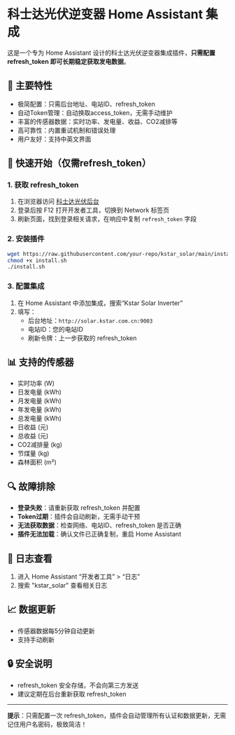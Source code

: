 # 科士达光伏逆变器 Home Assistant 集成

这是一个专为 Home Assistant 设计的科士达光伏逆变器集成插件，**只需配置 refresh_token 即可长期稳定获取发电数据**。

## 🌟 主要特性
- 极简配置：只需后台地址、电站ID、refresh_token
- 自动Token管理：自动换取access_token，无需手动维护
- 丰富的传感器数据：实时功率、发电量、收益、CO2减排等
- 高可靠性：内置重试机制和错误处理
- 用户友好：支持中英文界面

## 🚀 快速开始（仅需refresh_token）

### 1. 获取 refresh_token
1. 在浏览器访问 [科士达光伏后台](http://solar.kstar.com.cn:9003)
2. 登录后按 F12 打开开发者工具，切换到 Network 标签页
3. 刷新页面，找到登录相关请求，在响应中复制 `refresh_token` 字段

### 2. 安装插件
```bash
wget https://raw.githubusercontent.com/your-repo/kstar_solar/main/install.sh
chmod +x install.sh
./install.sh
```

### 3. 配置集成
1. 在 Home Assistant 中添加集成，搜索“Kstar Solar Inverter”
2. 填写：
   - 后台地址：`http://solar.kstar.com.cn:9003`
   - 电站ID：您的电站ID
   - 刷新令牌：上一步获取的 refresh_token

## 📊 支持的传感器
- 实时功率 (W)
- 日发电量 (kWh)
- 月发电量 (kWh)
- 年发电量 (kWh)
- 总发电量 (kWh)
- 日收益 (元)
- 总收益 (元)
- CO2减排量 (kg)
- 节煤量 (kg)
- 森林面积 (m²)

## 🔍 故障排除
- **登录失败**：请重新获取 refresh_token 并配置
- **Token过期**：插件会自动刷新，无需手动干预
- **无法获取数据**：检查网络、电站ID、refresh_token 是否正确
- **插件无法加载**：确认文件已正确复制，重启 Home Assistant

## 📝 日志查看
1. 进入 Home Assistant “开发者工具” > “日志”
2. 搜索 "kstar_solar" 查看相关日志

## 📈 数据更新
- 传感器数据每5分钟自动更新
- 支持手动刷新

## 🔒 安全说明
- refresh_token 安全存储，不会向第三方发送
- 建议定期在后台重新获取 refresh_token

---

**提示**：只需配置一次 refresh_token，插件会自动管理所有认证和数据更新，无需记住用户名密码，极致简洁！ 